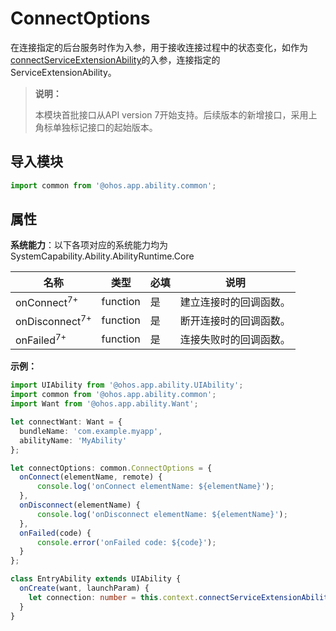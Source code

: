 # ConnectOptions

在连接指定的后台服务时作为入参，用于接收连接过程中的状态变化，如作为[connectServiceExtensionAbility](js-apis-inner-application-uiAbilityContext.md#uiabilitycontextconnectserviceextensionability)的入参，连接指定的ServiceExtensionAbility。

> **说明：**
> 
> 本模块首批接口从API version 7开始支持。后续版本的新增接口，采用上角标单独标记接口的起始版本。  

## 导入模块

```ts
import common from '@ohos.app.ability.common';
```

## 属性

**系统能力**：以下各项对应的系统能力均为SystemCapability.Ability.AbilityRuntime.Core

|    名称      | 类型       | 必填   | 说明                        |
| ------------ | -------- | ---- | ------------------------- |
| onConnect<sup>7+</sup>    | function | 是    | 建立连接时的回调函数。      |
| onDisconnect<sup>7+</sup> | function | 是    | 断开连接时的回调函数。           |
| onFailed<sup>7+</sup>     | function | 是    | 连接失败时的回调函数。 |

**示例：**

  ```ts
  import UIAbility from '@ohos.app.ability.UIAbility';
  import common from '@ohos.app.ability.common';
  import Want from '@ohos.app.ability.Want';

  let connectWant: Want = {
    bundleName: 'com.example.myapp',
    abilityName: 'MyAbility'
  };

  let connectOptions: common.ConnectOptions = {
    onConnect(elementName, remote) { 
        console.log('onConnect elementName: ${elementName}');
    },
    onDisconnect(elementName) { 
        console.log('onDisconnect elementName: ${elementName}');
    },
    onFailed(code) { 
        console.error('onFailed code: ${code}');
    }
  };

  class EntryAbility extends UIAbility {
    onCreate(want, launchParam) {
      let connection: number = this.context.connectServiceExtensionAbility(connectWant, connectOptions);
    }
  }
  ```